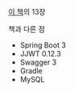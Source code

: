 [이 책](https://wikibook.co.kr/springboot/)의 13장

책과 다른 점
- Spring Boot 3
- JJWT 0.12.3
- Swagger 3
- Gradle
- MySQL